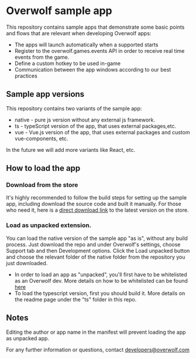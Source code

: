 # Overwolf sample app

This repository contains sample apps that demonstrate some basic points and flows that are relevant when developing Overwolf apps:

- The apps will launch automatically when a supported starts
- Register to the overwolf.games.events API in order to receive real time events from the game.
- Define a custom hotkey to be used in-game
- Communication between the app windows according to our best practices

## Sample app versions

This repository contains two variants of the sample app:

* native - pure js version without any external js framework.
* ts - typeScript version of the app, that uses external packages,etc.
* vue - Vue.js version of the app, that uses external packages and custom vue-components, etc.

In the future we will add more variants like React, etc.

## How to load the app

### Download from the store

It's highly recommended to follow the build steps for setting up the sample app, including download the source code and built it manually.
For those who need it, here is a [direct download link](https://www.overwolf.com/app/Overwolf-Sample_App) to the latest version on the store.

### Load as unpacked extension.

You can load the native version of the sample app "as is", without any build process. Just download the repo and under Overwolf's settings, choose Support tab and then Development options. Click the Load unpacked button and choose the relevant folder of the native folder from the repository you just downloaded.

* In order to load an app as "unpacked", you'll first have to be whitelisted as an Overwolf dev. More details on how to be whitelisted can be found [here](https://overwolf.github.io/docs/start/sdk-introduction#whitelist-as-a-developer)
* To load the typescript version, first you should build it. More details on the readme page under the "ts" folder in this repo.

## Notes

Editing the author or app name in the manifest will prevent loading the app as unpacked app.

For any further information or questions, contact developers@overwolf.com
